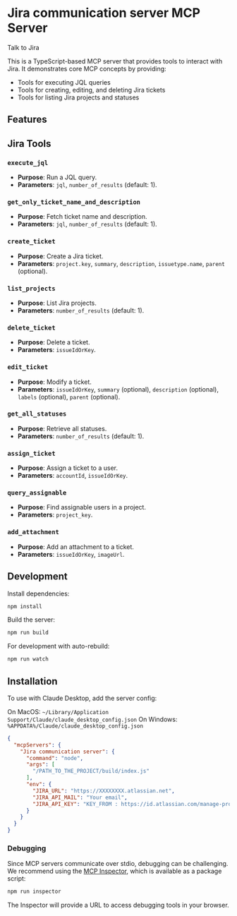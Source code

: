 # Jira communication server MCP Server

Talk to Jira

This is a TypeScript-based MCP server that provides tools to interact with Jira. It demonstrates core MCP concepts by providing:

- Tools for executing JQL queries
- Tools for creating, editing, and deleting Jira tickets
- Tools for listing Jira projects and statuses

## Features

## Jira Tools

### `execute_jql`
- **Purpose**: Run a JQL query.
- **Parameters**: `jql`, `number_of_results` (default: 1).

### `get_only_ticket_name_and_description`
- **Purpose**: Fetch ticket name and description.
- **Parameters**: `jql`, `number_of_results` (default: 1).

### `create_ticket`
- **Purpose**: Create a Jira ticket.
- **Parameters**: `project.key`, `summary`, `description`, `issuetype.name`, `parent` (optional).

### `list_projects`
- **Purpose**: List Jira projects.
- **Parameters**: `number_of_results` (default: 1).

### `delete_ticket`
- **Purpose**: Delete a ticket.
- **Parameters**: `issueIdOrKey`.

### `edit_ticket`
- **Purpose**: Modify a ticket.
- **Parameters**: `issueIdOrKey`, `summary` (optional), `description` (optional), `labels` (optional), `parent` (optional).

### `get_all_statuses`
- **Purpose**: Retrieve all statuses.
- **Parameters**: `number_of_results` (default: 1).

### `assign_ticket`
- **Purpose**: Assign a ticket to a user.
- **Parameters**: `accountId`, `issueIdOrKey`.

### `query_assignable`
- **Purpose**: Find assignable users in a project.
- **Parameters**: `project_key`.

### `add_attachment`
- **Purpose**: Add an attachment to a ticket.
- **Parameters**: `issueIdOrKey`, `imageUrl`.

## Development

Install dependencies:
```bash
npm install
```

Build the server:
```bash
npm run build
```

For development with auto-rebuild:
```bash
npm run watch
```

## Installation

To use with Claude Desktop, add the server config:

On MacOS: `~/Library/Application Support/Claude/claude_desktop_config.json`
On Windows: `%APPDATA%/Claude/claude_desktop_config.json`

```json
{
  "mcpServers": {
    "Jira communication server": {
      "command": "node",
      "args": [
        "/PATH_TO_THE_PROJECT/build/index.js"
      ],
      "env": {
        "JIRA_URL": "https://XXXXXXXX.atlassian.net",
        "JIRA_API_MAIL": "Your email",
        "JIRA_API_KEY": "KEY_FROM : https://id.atlassian.com/manage-profile/security/api-tokens"
      }
    }
  }
}
```

### Debugging

Since MCP servers communicate over stdio, debugging can be challenging. We recommend using the [MCP Inspector](https://github.com/modelcontextprotocol/inspector), which is available as a package script:

```bash
npm run inspector
```

The Inspector will provide a URL to access debugging tools in your browser.
